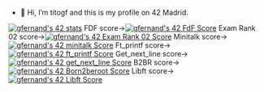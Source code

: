 - 👋 Hi, I’m titogf and this is my profile on 42 Madrid.

<a href="https://github.com/JaeSeoKim/badge42"><img src="https://badge42.vercel.app/api/v2/claflcrzb01030fl3j805opew/stats?cursusId=21&coalitionId=64" alt="gfernand's 42 stats" /></a>
FDF score-><a href="https://github.com/JaeSeoKim/badge42"><img src="https://badge42.vercel.app/api/v2/claflcrzb01030fl3j805opew/project/2579781" alt="gfernand's 42 FdF Score" /></a>
Exam Rank 02 score-><a href="https://github.com/JaeSeoKim/badge42"><img src="https://badge42.vercel.app/api/v2/claflcrzb01030fl3j805opew/project/2539836" alt="gfernand's 42 Exam Rank 02 Score" /></a>
Minitalk score-><a href="https://github.com/JaeSeoKim/badge42"><img src="https://badge42.vercel.app/api/v2/claflcrzb01030fl3j805opew/project/2544562" alt="gfernand's 42 minitalk Score" /></a>
Ft_printf score-><a href="https://github.com/JaeSeoKim/badge42"><img src="https://badge42.vercel.app/api/v2/claflcrzb01030fl3j805opew/project/2524194" alt="gfernand's 42 ft_printf Score" /></a>
Get_next_line score-><a href="https://github.com/JaeSeoKim/badge42"><img src="https://badge42.vercel.app/api/v2/claflcrzb01030fl3j805opew/project/2512797" alt="gfernand's 42 get_next_line Score" /></a>
B2BR score-><a href="https://github.com/JaeSeoKim/badge42"><img src="https://badge42.vercel.app/api/v2/claflcrzb01030fl3j805opew/project/2489913" alt="gfernand's 42 Born2beroot Score" /></a>
Libft score-><a href="https://github.com/JaeSeoKim/badge42"><img src="https://badge42.vercel.app/api/v2/claflcrzb01030fl3j805opew/project/2462826" alt="gfernand's 42 Libft Score" /></a>
